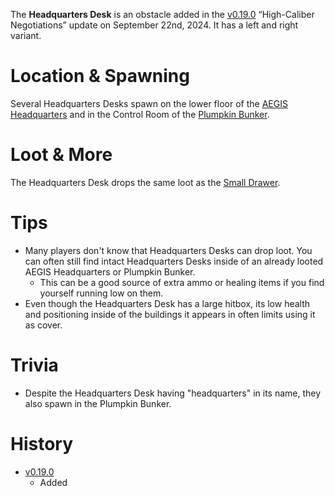 The **Headquarters Desk** is an obstacle added in the [v0.19.0](https://github.com/HasangerGames/suroi/releases/tag/v0.19.0) “High-Caliber Negotiations” update on September 22nd, 2024. It has a left and right variant.

# Location & Spawning  

Several Headquarters Desks spawn on the lower floor of the [AEGIS Headquarters](/buildings/headquarters) and in the Control Room of the [Plumpkin Bunker](/buildings/plumpkin_bunker_meta).

# Loot & More  

The Headquarters Desk drops the same loot as the [Small Drawer](/obstacles/drawers). 

# Tips  

- Many players don't know that Headquarters Desks can drop loot. You can often still find intact Headquarters Desks inside of an already looted AEGIS Headquarters or Plumpkin Bunker.
  - This can be a good source of extra ammo or healing items if you find yourself running low on them.
- Even though the Headquarters Desk has a large hitbox, its low health and positioning inside of the buildings it appears in often limits using it as cover.

# Trivia  

- Despite the Headquarters Desk having "headquarters" in its name, they also spawn in the Plumpkin Bunker. 

# History  
- [v0.19.0](https://github.com/HasangerGames/suroi/releases/tag/v0.19.0)  
  - Added  
